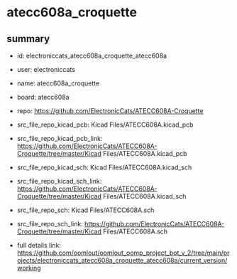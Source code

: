 # atecc608a_croquette
 
## summary 
* id: electroniccats_atecc608a_croquette_atecc608a
* user: electroniccats
* name: atecc608a_croquette
* board: atecc608a
* repo: https://github.com/ElectronicCats/ATECC608A-Croquette
* src_file_repo_kicad_pcb: Kicad Files/ATECC608A.kicad_pcb
* src_file_repo_kicad_pcb_link: https://github.com/ElectronicCats/ATECC608A-Croquette/tree/master/Kicad Files/ATECC608A.kicad_pcb
* src_file_repo_kicad_sch: Kicad Files/ATECC608A.kicad_sch
* src_file_repo_kicad_sch_link: https://github.com/ElectronicCats/ATECC608A-Croquette/tree/master/Kicad Files/ATECC608A.kicad_sch

* src_file_repo_sch: Kicad Files/ATECC608A.sch
* src_file_repo_sch_link: https://github.com/ElectronicCats/ATECC608A-Croquette/tree/master/Kicad Files/ATECC608A.sch
* full details link: https://github.com/oomlout/oomlout_oomp_project_bot_v_2/tree/main/projects/electroniccats_atecc608a_croquette_atecc608a/current_version/working  






